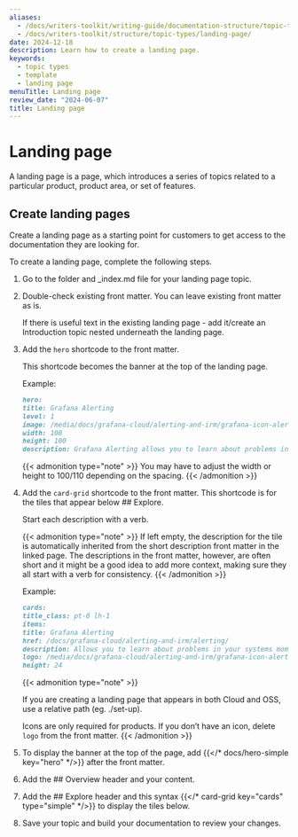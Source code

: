 ```yaml
---
aliases:
  - /docs/writers-toolkit/writing-guide/documentation-structure/topic-types/landing-page
  - /docs/writers-toolkit/structure/topic-types/landing-page/
date: 2024-12-18
description: Learn how to create a landing page.
keywords:
  - topic types
  - template
  - landing page
menuTitle: Landing page
review_date: "2024-06-07"
title: Landing page
---
```


# Landing page

A landing page is a page, which introduces a series of topics related to a particular product, product area, or set of features.

## Create landing pages

Create a landing page as a starting point for customers to get access to the documentation they are looking for.

To create a landing page, complete the following steps.

1. Go to the folder and \_index.md file for your landing page topic.
1. Double-check existing front matter. You can leave existing front matter as is.

   If there is useful text in the existing landing page - add it/create an Introduction topic nested underneath the landing page.

1. Add the `hero` shortcode to the front matter.

   This shortcode becomes the banner at the top of the landing page.

   Example:

   ```markdown
   hero:
   title: Grafana Alerting
   level: 1
   image: /media/docs/grafana-cloud/alerting-and-irm/grafana-icon-alerting.svg
   width: 100
   height: 100
   description: Grafana Alerting allows you to learn about problems in your systems moments after they occur.
   ```


   {{< admonition type="note" >}}
   You may have to adjust the width or height to 100/110 depending on the spacing.
   {{< /admonition >}}

1. Add the `card-grid` shortcode to the front matter. This shortcode is for the tiles that appear below ## Explore.

	Start each description with a verb.

   {{< admonition type="note" >}}
   If left empty, the description for the tile is automatically inherited from the short description front matter in the linked page. The descriptions in the front matter, however, are often short and it might be a good idea to add more context, making sure they all start with a verb for consistency.
   {{< /admonition >}}

   Example:

   ```markdown
   cards:
   title_class: pt-0 lh-1
   items:
   title: Grafana Alerting
   href: /docs/grafana-cloud/alerting-and-irm/alerting/
   description: Allows you to learn about problems in your systems moments after they occur. Monitor your incoming metrics data or log entries and set up your Alerting system to watch for specific events or circumstances and then send notifications when those things are found.
   logo: /media/docs/grafana-cloud/alerting-and-irm/grafana-icon-alerting.svg
   height: 24
   ```


   {{< admonition type="note" >}}

   If you are creating a landing page that appears in both Cloud and OSS, use a relative path (eg. ./set-up).

   Icons are only required for products. If you don’t have an icon, delete `logo` from the front matter.
   {{< /admonition >}}

1. To display the banner at the top of the page, add {{</* docs/hero-simple key="hero" */>}} after the front matter.
1. Add the ## Overview header and your content.
1. Add the ## Explore header and this syntax {{</* card-grid key="cards" type="simple" */>}} to display the tiles below.
1. Save your topic and build your documentation to review your changes.
